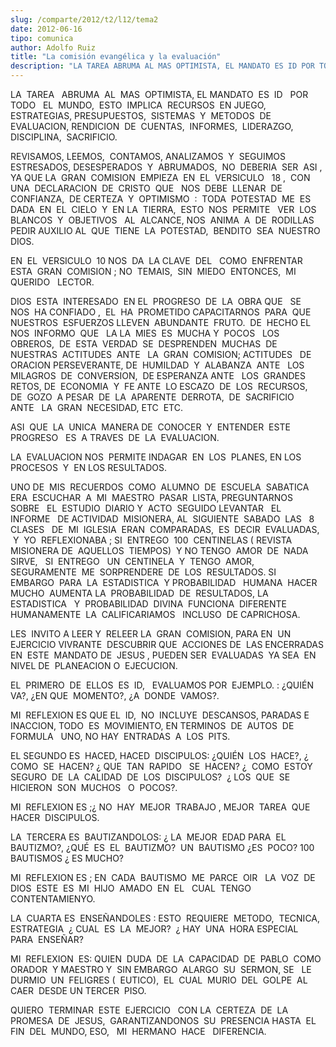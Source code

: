 ```yaml
---
slug: /comparte/2012/t2/l12/tema2
date: 2012-06-16
tipo: comunica
author: Adolfo Ruiz
title: "La comisión evangélica y la evaluación"
description: "LA TAREA ABRUMA AL MAS OPTIMISTA, EL MANDATO ES ID POR TODO EL MUNDO, ESTO  IMPLICA RECURSOS EN JUEGO, ESTRATEGIAS, PRESUPUESTOS, SISTEMAS Y METODOS DE  EVALUACION, RENDICION DE CUENTAS, INFORMES, LIDERAZGO, DISCIPLINA, SACRIFICIO.  REVISAMOS, LEEMOS, CONTAMOS, ANALIZAMOS Y SE..."
---
```


LA  TAREA   ABRUMA  AL  MAS  OPTIMISTA, EL MANDATO  ES  ID   POR TODO   EL  MUNDO,  ESTO  IMPLICA  RECURSOS  EN JUEGO,  ESTRATEGIAS, PRESUPUESTOS,  SISTEMAS  Y  METODOS  DE  EVALUACION, RENDICION  DE  CUENTAS,  INFORMES,  LIDERAZGO,  DISCIPLINA,  SACRIFICIO.

REVISAMOS, LEEMOS,  CONTAMOS, ANALIZAMOS  Y  SEGUIMOS  ESTRESADOS, DESESPERADOS  Y  ABRUMADOS,  NO  DEBERIA  SER  ASI , YA QUE LA  GRAN  COMISION  EMPIEZA  EN  EL  VERSICULO   18 ,  CON  UNA  DECLARACION  DE  CRISTO  QUE   NOS  DEBE  LLENAR  DE  CONFIANZA,  DE CERTEZA  Y  OPTIMISMO  :  TODA  POTESTAD  ME  ES  DADA  EN  EL  CIELO  Y  EN LA  TIERRA,  ESTO  NOS  PERMITE   VER  LOS  BLANCOS  Y  OBJETIVOS   AL  ALCANCE, NOS  ANIMA  A  DE  RODILLAS PEDIR AUXILIO AL  QUE  TIENE  LA  POTESTAD,  BENDITO  SEA  NUESTRO  DIOS.

EN  EL  VERSICULO  10 NOS  DA  LA CLAVE  DEL   COMO  ENFRENTAR  ESTA  GRAN  COMISION ; NO  TEMAIS,  SIN  MIEDO  ENTONCES,  MI  QUERIDO   LECTOR.

DIOS  ESTA  INTERESADO  EN EL  PROGRESO  DE  LA  OBRA QUE   SE  NOS  HA CONFIADO ,  EL  HA  PROMETIDO CAPACITARNOS  PARA  QUE   NUESTROS  ESFUERZOS LLEVEN  ABUNDANTE  FRUTO.  DE  HECHO EL  NOS  INFORMO  QUE   LA LA  MIES  ES  MUCHA Y  POCOS   LOS  OBREROS,  DE  ESTA  VERDAD  SE  DESPRENDEN  MUCHAS  DE  NUESTRAS  ACTITUDES  ANTE   LA  GRAN  COMISION; ACTITUDES   DE   ORACION PERSEVERANTE, DE  HUMILDAD  Y  ALABANZA  ANTE   LOS  MILAGROS  DE  CONVERSION,  DE ESPERANZA ANTE   LOS  GRANDES  RETOS, DE  ECONOMIA  Y  FE ANTE  LO ESCAZO  DE  LOS  RECURSOS,  DE  GOZO  A PESAR  DE  LA  APARENTE  DERROTA,  DE  SACRIFICIO  ANTE   LA  GRAN  NECESIDAD, ETC  ETC.

ASI  QUE  LA  UNICA  MANERA DE  CONOCER  Y  ENTENDER  ESTE  PROGRESO   ES  A TRAVES  DE  LA  EVALUACION.

LA  EVALUACION NOS  PERMITE INDAGAR  EN  LOS  PLANES, EN LOS  PROCESOS  Y  EN LOS RESULTADOS.

UNO DE  MIS  RECUERDOS  COMO  ALUMNO  DE  ESCUELA  SABATICA  ERA  ESCUCHAR  A  MI  MAESTRO  PASAR  LISTA, PREGUNTARNOS  SOBRE   EL  ESTUDIO  DIARIO Y  ACTO  SEGUIDO LEVANTAR   EL  INFORME   DE ACTIVIDAD  MISIONERA, AL  SIGUIENTE  SABADO  LAS   8  CLASES   DE  MI  IGLESIA  ERAN  COMPARADAS,  ES  DECIR  EVALUADAS,   Y  YO  REFLEXIONABA ; SI  ENTREGO  100  CENTINELAS ( REVISTA  MISIONERA DE  AQUELLOS  TIEMPOS)  Y NO TENGO  AMOR  DE  NADA  SIRVE,   SI  ENTREGO   UN  CENTINELA  Y  TENGO  AMOR,  SEGURAMENTE  ME  SORPRENDERE  DE  LOS  RESULTADOS. SI  EMBARGO  PARA  LA  ESTADISTICA  Y PROBABILIDAD   HUMANA  HACER   MUCHO  AUMENTA LA  PROBABILIDAD  DE  RESULTADOS, LA  ESTADISTICA   Y  PROBABILIDAD  DIVINA  FUNCIONA  DIFERENTE  HUMANAMENTE  LA  CALIFICARIAMOS   INCLUSO  DE CAPRICHOSA.

LES  INVITO A LEER Y  RELEER LA  GRAN  COMISION, PARA EN  UN  EJERCICIO VIVRANTE  DESCUBRIR QUE  ACCIONES DE  LAS ENCERRADAS EN  ESTE  MANDATO DE  JESUS , PUEDEN SER  EVALUADAS  YA SEA  EN NIVEL DE  PLANEACION O  EJECUCION.

EL  PRIMERO  DE  ELLOS  ES  ID,   EVALUAMOS POR  EJEMPLO. : ¿QUIÉN VA?, ¿EN QUE  MOMENTO?, ¿A  DONDE  VAMOS?.

MI  REFLEXION ES QUE EL  ID,  NO  INCLUYE  DESCANSOS, PARADAS E INACCION, TODO  ES  MOVIMIENTO, EN TERMINOS  DE  AUTOS  DE  FORMULA   UNO, NO HAY  ENTRADAS  A  LOS  PITS.

EL SEGUNDO ES  HACED, HACED  DISCIPULOS: ¿QUIÉN  LOS  HACE?, ¿  COMO  SE  HACEN? ¿ QUE  TAN  RAPIDO   SE  HACEN? ¿  COMO  ESTOY  SEGURO  DE  LA  CALIDAD  DE  LOS  DISCIPULOS?  ¿ LOS  QUE  SE  HICIERON  SON  MUCHOS   O  POCOS?.

MI  REFLEXION ES ;¿ NO  HAY  MEJOR  TRABAJO , MEJOR  TAREA  QUE  HACER  DISCIPULOS.

LA  TERCERA ES  BAUTIZANDOLOS: ¿ LA  MEJOR  EDAD PARA  EL  BAUTIZMO?, ¿QUÉ  ES  EL  BAUTIZMO?  UN  BAUTISMO ¿ES  POCO? 100 BAUTISMOS ¿ ES MUCHO?

MI  REFLEXION ES ; EN  CADA  BAUTISMO  ME  PARCE  OIR   LA  VOZ  DE  DIOS  ESTE  ES  MI  HIJO  AMADO  EN  EL   CUAL  TENGO  CONTENTAMIENYO.

LA  CUARTA ES  ENSEÑANDOLES : ESTO  REQUIERE  METODO,  TECNICA,  ESTRATEGIA  ¿ CUAL  ES  LA  MEJOR?  ¿ HAY  UNA  HORA ESPECIAL  PARA  ENSEÑAR?

MI  REFLEXION  ES: QUIEN  DUDA  DE  LA  CAPACIDAD  DE  PABLO  COMO  ORADOR  Y MAESTRO Y  SIN EMBARGO  ALARGO  SU  SERMON, SE   LE  DURMIO  UN  FELIGRES (  EUTICO),  EL  CUAL  MURIO  DEL  GOLPE  AL CAER  DESDE UN TERCER  PISO.

QUIERO  TERMINAR  ESTE  EJERCICIO   CON LA  CERTEZA  DE  LA  PROMESA  DE  JESUS,  GARANTIZANDONOS  SU  PRESENCIA HASTA  EL FIN  DEL  MUNDO, ESO,   MI  HERMANO  HACE   DIFERENCIA.
